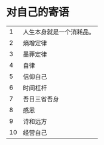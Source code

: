# 对自己的寄语





|      |                          |
| ---- | ------------------------ |
| 1    | 人生本身就是一个消耗品。 |
| 2    | 熵增定律                 |
| 3    | 墨菲定律                 |
| 4    | 自律                     |
| 5    | 信仰自己                 |
| 6    | 时间杠杆                 |
| 7    | 吾日三省吾身             |
| 8    | 感恩                     |
| 9    | 诗和远方                 |
| 10   | 经营自己                 |

##    
